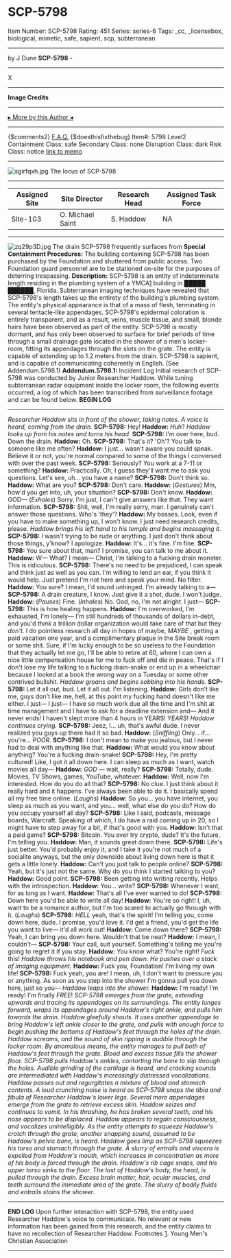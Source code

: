 # SCP-5798
Item Number: SCP-5798
Rating: 451
Series: series-6
Tags: _cc, _licensebox, biological, mimetic, safe, sapient, scp, subterranean

---

by J Dune
**SCP-5798** -
* * *
X
* * *
**Image Credits**
* * *
[▸ More by this Author ◂](http://www.scp-wiki.net/dr-dune-s-personnel-file)
* * *
{$comments2}
[F.A.Q.](https://scp-wiki.wikidot.com/component:info-ayers)
{$doesthisfixthebug}
Item#: 5798
Level2
Containment Class:
safe
Secondary Class:
none
Disruption Class:
dark
Risk Class:
notice
[link to memo](/classification-committee-memo)  

* * *
![sgirfqxh.jpg](https://scp-wiki.wdfiles.com/local--files/scp-5798/sgirfqxh.jpg)
The locus of SCP-5798
* * *
**Assigned Site** | **Site Director** | **Research Head** | **Assigned Task Force**  
---|---|---|---  
Site-103 | O. Michael Saint | S. Haddow | NA  
* * *
![zq29p3D.jpg](https://scp-wiki.wdfiles.com/local--files/scp-5798/zq29p3D.jpg)
The drain SCP-5798 frequently surfaces from
**Special Containment Procedures:** The building containing SCP-5798 has been purchased by the Foundation and shuttered from public access. Two Foundation guard personnel are to be stationed on-site for the purposes of deterring trespassing.
**Description:** SCP-5798 is an entity of indeterminate length residing in the plumbing system of a YMCA[1](javascript:;) building in █████ ██████, Florida.
Subterranean imaging techniques have revealed that SCP-5798's length takes up the entirety of the building's plumbing system. The entity's physical appearance is that of a mass of flesh, terminating in several tentacle-like appendages. SCP-5798's epidermal coloration is entirely transparent, and as a result, veins, muscle tissue, and small, blonde hairs have been observed as part of the entity.
SCP-5798 is mostly dormant, and has only been observed to surface for brief periods of time through a small drainage gate located in the shower of a men's locker-room, fitting its appendages through the slots on the grate. The entity is capable of extending up to 1.2 meters from the drain.
SCP-5798 is sapient, and is capable of communicating coherently in English. (See Addendum.5798.1)
**Addendum.5798.1:** Incident Log
Initial research of SCP-5798 was conducted by Junior Researcher Haddow. While tuning subterranean radar equipment inside the locker room, the following events occurred, a log of which has been transcribed from surveillance footage and can be found below.
**BEGIN LOG**
* * *
_Researcher Haddow sits in front of the shower, taking notes. A voice is heard, coming from the drain._
**SCP-5798:** Hey!
**Haddow:** _Huh_?
_Haddow looks up from his notes and turns his head._
**SCP-5798:** I'm over here, bud. Down the drain.
**Haddow:** Oh.
**SCP-5798:** That's it? 'Oh'? You talk to someone like me often?
**Haddow:** I just… wasn't aware you could speak. Believe it or not, you're normal compared to some of the things I conversed with over the past week.
**SCP-5798:** Seriously? You work at a 7-11 or something?
**Haddow:** Practically. Oh, I guess they'll want me to ask you questions. Let's see, uh… you have a name?
**SCP-5798:** Don't think so.
**Haddow:** What are you?
**SCP-5798:** Don't care.
**Haddow:** (_Gestures_) Mm, how'd you get into, uh, your situation?
**SCP-5798:** Don't know.
**Haddow:** GOD— (_Exhales_) Sorry. I'm just, I can't give answers like that. They want information.
**SCP-5798:** Shit, well, I'm really sorry, man. I genuinely can't answer those questions. Who's 'they'?
**Haddow:** My bosses. Look, even if you have to make something up, I won't know. I just need research credits, please.
_Haddow brings his left hand to his temple and begins massaging it._
**SCP-5798:** I wasn't trying to be rude or anything. I just don't think about those things, y'know? I apologize.
**Haddow:** It's… it's fine. I'm fine.
**SCP-5798:** You sure about that, man? I promise, you can talk to me about it.
**Haddow:** W— What? I mean— Christ, I'm talking to a fucking drain monster. This is ridiculous.
**SCP-5798:** There's no need to be prejudiced, I can speak and think just as well as you can. I'm willing to lend an ear, if you think it would help. Just pretend I'm not here and speak your mind. No filter.
**Haddow:** You sure? I mean, I'd sound unhinged. I'm already talking to a—
**SCP-5798:** A drain creature, I know. Just give it a shot, dude. I won't judge.
**Haddow:** (_Pauses_) Fine. (_Inhales_) No. God, no, I'm not alright. I just—
**SCP-5798:** This is how healing happens.
**Haddow:** I'm overworked, I'm exhausted, I'm lonely— I'm still hundreds of thousands of dollars in-debt, and you'd _think_ a trillion dollar organization would take care of that but they _don't_. I do pointless research all day in hopes of maybe, _MAYBE_ , getting a paid vacation one year, and a complimentary plaque in the Site break room or some shit. Sure, if I'm lucky enough to be so useless to the Foundation that they actually let me go, I'll be able to retire at 60, where I can own a nice little compensation house for me to fuck off and die in peace. That's if I don't lose my life talking to a fucking drain-snake or end up in a wheelchair because I looked at a book the wrong way on a Tuesday or some other contrived bullshit.
_Haddow groans and begins sobbing into his hands._
**SCP-5798:** Let it all out, bud. Let it all out. I'm listening.
**Haddow:** Girls don't like me, guys don't like me, hell, at this point my fucking hand doesn't like me either. I just— I just— I have so much work due all the time and I'm shit at time management and I have to ask for a deadline extension and— And it never ends! I haven't slept more than 4 hours in YEARS! _YEARS_!
_Haddow continues crying._
**SCP-5798:** Jeez, I… uh, that's awful dude. I never realized you guys up there had it so bad.
**Haddow:** (_Sniffling_) Only… if… you're… _POOR_.
**SCP-5798:** I don't mean to make you jealous, but I never had to deal with anything like that.
**Haddow:** What would you know about anything? You're a fucking drain-snake!
**SCP-5798:** Hey, I'm pretty cultured! Like, I got it all down here. I can sleep as much as I want, watch movies all day—
**Haddow:** _GOD_ — wait, really?
**SCP-5798:** Totally, dude. Movies, TV Shows, games, YouTube, whatever.
**Haddow:** Well, now I'm interested. How do you do all that?
**SCP-5798:** No clue. I just think about it really hard and it happens. I've always been able to do it. I basically spend all my free time online. (_Laughs_)
**Haddow:** So you… you have internet, you sleep as much as you want, and you… well, what else do you do? How do you occupy yourself all day?
**SCP-5798:** Like I said, podcasts, message boards, Warcraft. Speaking of which, I do have a raid coming up in 20, so I might have to step away for a bit, if that's good with you.
**Haddow:** Isn't that a paid game?
**SCP-5798:** Bitcoin. You ever try crypto, dude? It's the future, I'm telling you.
**Haddow:** Man, it sounds great down there.
**SCP-5798:** Life's just better. You'd probably enjoy it, and I take it you're not much of a socialite anyways, but the only downside about living down here is that it gets a little lonely.
**Haddow:** Can't you just talk to people online?
**SCP-5798:** Yeah, but it's just not the same. Why do you think I started talking to you?
**Haddow:** Good point.
**SCP-5798:** Been getting into writing recently. Helps with the introspection.
**Haddow:** You… write?
**SCP-5798:** Whenever I want, for as long as I want.
**Haddow:** That's all I've ever wanted to do!
**SCP-5798:** Down here you'd be able to write all day!
**Haddow:** You're so right! I, uh, want to be a romance author, but I'm too scared to actually go through with it. (_Laughs_)
**SCP-5798:** _HELL_ yeah, that's the spirit! I'm telling you, come down here, dude. I promise, you'd love it. I'd get a friend, you'd get the life you want to live— it'd all work out!
**Haddow:** Come down there?
**SCP-5798:** Yeah, I can bring you down here. Wouldn't that be neat?
**Haddow:** I mean, I couldn't—
**SCP-5798:** Your call, suit yourself. Something's telling me you're going to regret it if you stay.
**Haddow:** You know what? You're right! _Fuck_ this!
_Haddow throws his notebook and pen down. He pushes over a stack of imaging equipment._
**Haddow:** Fuck you, Foundation! I'm living my own life!
**SCP-5798:** Fuck yeah, you are! I mean, uh, I don't want to pressure you or anything. As soon as you step into the shower I'm gonna pull you down here, just so you—
_Haddow leaps into the shower._
**Haddow:** I'm ready! I'm ready! I'm finally _FREE_!
_SCP-5798 emerges from the grate, extending upwards and tracing its appendages on its surroundings. The entity lunges forward, wraps its appendages around Haddow's right ankle, and pulls him towards the drain. Haddow gleefully shouts._
_It uses another appendage to bring Haddow's left ankle closer to the grate, and pulls with enough force to begin pushing the bottoms of Haddow's feet through the holes of the drain. Haddow screams, and the sound of skin ripping is audible through the locker room. By anomalous means, the entity manages to pull both of Haddow's feet through the grate. Blood and excess tissue fills the shower floor._
_SCP-5798 pulls Haddow's ankles, contorting the bone to slip through the holes. Audible grinding of the cartilage is heard, and cracking sounds are intermediated with Haddow's increasingly distressed vocalizations. Haddow passes out and regurgitates a mixture of blood and stomach contents._
_A loud crunching noise is heard as SCP-5798 snaps the tibia and fibula of Researcher Haddow's lower legs. Several more appendages emerge from the grate to retrieve excess skin. Haddow seizes and continues to vomit. In his thrashing, he has broken several teeth, and his nose appears to be displaced. Haddow appears to regain consciousness, and vocalizes unintelligibly._
_As the entity attempts to squeeze Haddow's crotch through the grate, another snapping sound, assumed to be Haddow's pelvic bone, is heard. Haddow goes limp as SCP-5798 squeezes his torso and stomach through the grate. A slurry of entrails and viscera is expelled from Haddow's mouth, which increases in concentration as more of his body is forced through the drain. Haddow's rib cage snaps, and his upper torso sinks to the floor._
_The last of Haddow's body, the head, is pulled through the drain. Excess brain matter, hair, ocular muscles, and teeth surround the immediate area of the grate. The slurry of bodily fluids and entrails stains the shower._
* * *
**END LOG**
Upon further interaction with SCP-5798, the entity used Researcher Haddow's voice to communicate. No relevant or new information has been gained from this research, and the entity claims to have no recollection of Researcher Haddow.
Footnotes
[1](javascript:;). Young Men's Christian Association
* * *